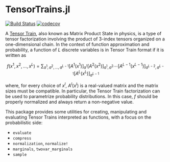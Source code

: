 # TensorTrains.jl

[![Build Status](https://github.com/stecrotti/TensorTrains.jl/actions/workflows/CI.yml/badge.svg?branch=main)](https://github.com/stecrotti/TensorTrains.jl/actions/workflows/CI.yml?query=branch%3Amain)
[![codecov](https://codecov.io/gh/stecrotti/TensorTrains.jl/branch/main/graph/badge.svg?token=eNeXzhhZ5R)](https://codecov.io/gh/stecrotti/TensorTrains.jl)

A [Tensor Train](https://tensornetwork.org/mps/), also known as Matrix Product State in physics, is a type of tensor factorization involving the product of 3-index tensors organized on a one-dimensional chain.
In the context of function approximation and probability, a function of $L$ discrete variables is in Tensor Train format if it is written as
```math
f(x^1, x^2, \ldots, x^L) = \sum_{a^1,a^2,\ldots,a^{L-1}} [A^1(x^1)]_{a^1}[A^2(x^2)]_{a^1,a^2}\cdots [A^{L-1}(x^{L-1})]_{a^{L-2},a^{L-1}}[A^L(x^L)]_{a^{L-1}}
```
where, for every choice of $x^l$, $A^l(x^l)$ is a real-valued matrix and the matrix sizes must be compatible.
In particular, the Tensor Train factorization can be used to parametrize probability distributions. In this case, $f$ should be properly normalized and always return a non-negative value. 

This package provides some utilities for creating, manipulating and evaluating Tensor Trains interpreted as functions, with a focus on the probabilistic side:

- `evaluate`
- `compress`
- `normalization`, `normalize!`
- `marginals`, `twovar_marginals`
- `sample`
